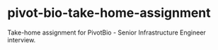 # pivot-bio-take-home-assignment
Take-home assignment for PivotBio - Senior Infrastructure Engineer interview.
